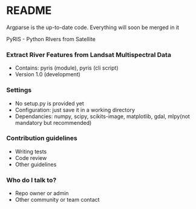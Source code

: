 # README #

Argparse is the up-to-date code. Everything will soon be merged in it

PyRIS - Python RIvers from Satellite
### Extract River Features from Landsat Multispectral Data ###

* Contains: pyris (module), pyris (cli script)
* Version 1.0 (development)

### Settings ###

* No setup.py is provided yet
* Configuration: just save it in a working directory
* Dependancies: numpy, scipy, scikits-image, matplotlib, gdal, mlpy(not mandatory but recommended)

### Contribution guidelines ###

* Writing tests
* Code review
* Other guidelines

### Who do I talk to? ###

* Repo owner or admin
* Other community or team contact